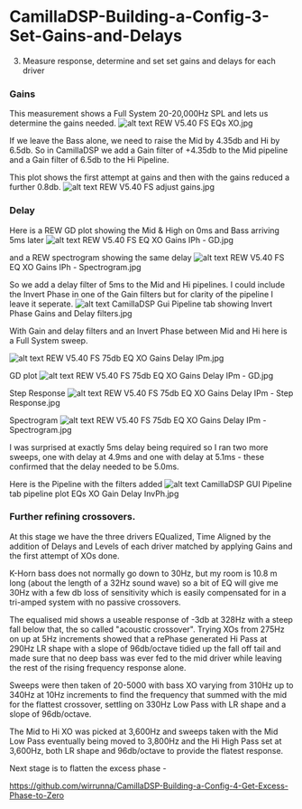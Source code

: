 # CamillaDSP-Building-a-Config-3-Set-Gains-and-Delays
3. Measure response, determine and set set gains and delays for each driver

### Gains
This measurement shows a Full System 20-20,000Hz SPL and lets us determine the gains needed.
![alt text](<Images/REW V5.40 FS EQs XO.jpg>)
REW V5.40 FS EQs XO.jpg

If we leave the Bass alone, we need to raise the Mid by 4.35db and Hi by 6.5db. So in CamillaDSP we add a Gain filter of +4.35db to the Mid pipeline and a Gain filter of 6.5db to the Hi Pipeline.

This plot shows the first attempt at gains and then with the gains reduced a further 0.8db.
![alt text](<Images/REW V5.40 FS adjust gains.jpg>)
REW V5.40 FS adjust gains.jpg


### Delay
Here is a REW GD plot showing the Mid & High on 0ms and Bass arriving 5ms later
![alt text](<Images/REW V5.40 FS EQ XO Gains IPh - GD.jpg>)
REW V5.40 FS EQ XO Gains IPh - GD.jpg

and a REW spectrogram showing the same delay
![alt text](<Images/REW V5.40 FS EQ XO Gains IPh - Spectrogram.jpg>)
REW V5.40 FS EQ XO Gains IPh - Spectrogram.jpg


So we add a delay filter of 5ms to the Mid and Hi pipelines. I could include the Invert Phase in one of the Gain filters but for clarity of the pipeline I leave it seperate.
![alt text](<Images/CamillaDSP Gui Pipeline tab showing Invert Phase Gains and Delay filters.jpg>)
CamillaDSP Gui Pipeline tab showing Invert Phase Gains and Delay filters.jpg

With Gain and delay filters and an Invert Phase between Mid and Hi here is a Full System sweep.

![alt text](<Images/REW V5.40 FS 75db EQ XO Gains Delay IPm.jpg>)
REW V5.40 FS 75db EQ XO Gains Delay IPm.jpg 

GD plot
![alt text](<Images/REW V5.40 FS 75db EQ XO Gains Delay IPm - GD.jpg>)
REW V5.40 FS 75db EQ XO Gains Delay IPm - GD.jpg

Step Response
![alt text](<Images/REW V5.40 FS 75db EQ XO Gains Delay IPm - Step Response.jpg>)
REW V5.40 FS 75db EQ XO Gains Delay IPm - Step Response.jpg

Spectrogram
![alt text](<Images/REW V5.40 FS 75db EQ XO Gains Delay IPm - Spectrogram.jpg>)
REW V5.40 FS 75db EQ XO Gains Delay IPm - Spectrogram.jpg


I was surprised at exactly 5ms delay being required so I ran two more sweeps, one with delay at 4.9ms and one with delay at 5.1ms - these confirmed that the delay needed to be 5.0ms.

Here is the Pipeline with the filters added
![alt text](<Images/CamillaDSP GUI Pipeline tab pipeline plot EQs XO Gain Delay InvPh.jpg>) 
CamillaDSP GUI Pipeline tab pipeline plot EQs XO Gain Delay InvPh.jpg


### Further refining crossovers.
At this stage we have the three drivers EQualized, Time Aligned by the addition of Delays and Levels of each driver matched by applying Gains and the first attempt of XOs done.

K-Horn bass does not normally go down to 30Hz, but my room is 10.8 m long (about the length of a 32Hz sound wave) so a bit of EQ will give me 30Hz with a few db loss of sensitivity which is easily compensated for in a tri-amped system with no passive crossovers. 

The equalised mid shows a useable response of -3db at 328Hz with a steep fall below that, the so called "acoustic crossover". Trying XOs from 275Hz on up at 5Hz increments showed that a rePhase generated Hi Pass at 290Hz LR shape with a slope of 96db/octave tidied up the fall off tail and made sure that no deep bass was ever fed to the mid driver while leaving the rest of the rising frequency response alone. 

Sweeps were then taken of 20-5000 with bass XO varying from 310Hz up to 340Hz at 10Hz increments to find the frequency that summed with the mid for the flattest crossover, settling on 330Hz Low Pass with LR shape and a slope of 96db/octave.

The Mid to Hi XO was picked at 3,600Hz and sweeps taken with the Mid Low Pass eventually being moved to 3,800Hz and the Hi High Pass set at 3,600Hz, both LR shape and 96db/octave to provide the flatest response.
 
Next stage is to flatten the excess phase -

https://github.com/wirrunna/CamillaDSP-Building-a-Config-4-Get-Excess-Phase-to-Zero

